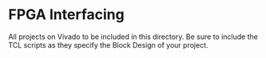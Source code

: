 # FPGA Interfacing

All projects on Vivado to be included in this directory. Be sure to include the TCL scripts as they specify the Block Design of your project.
